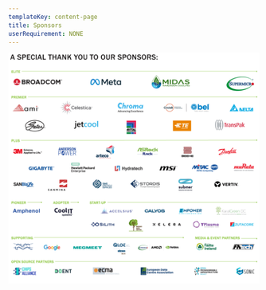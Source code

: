 ```yaml
---
templateKey: content-page
title: Sponsors
userRequirement: NONE
---
```

![](ocp25e-fnv-sponsorgrid-v2.png)
